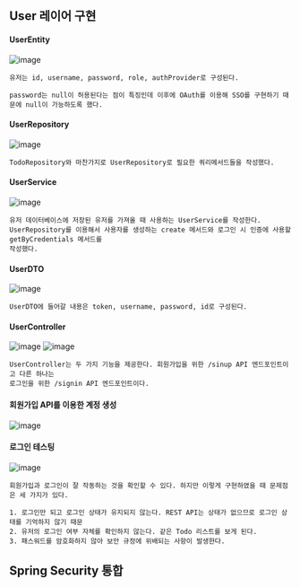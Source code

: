 ## User 레이어 구현
#### UserEntity
![image](https://github.com/chihyeonwon/Backend_Auth/assets/58906858/c5a32add-d13e-490c-89ea-dd73b074e337)
```
유저는 id, username, password, role, authProvider로 구성된다.

password는 null이 허용된다는 점이 특징인데 이후에 OAuth를 이용해 SSO를 구현하기 때문에 null이 가능하도록 했다.
```
#### UserRepository
![image](https://github.com/chihyeonwon/Backend_Auth/assets/58906858/e1062798-6cd6-42af-89a1-656235f6f239)
```
TodoRepository와 마찬가지로 UserRepository로 필요한 쿼리메서드들을 작성했다.
```
#### UserService
![image](https://github.com/chihyeonwon/Backend_Auth/assets/58906858/a1fa7a9f-077d-456b-93ac-a5086ccfc5d4)
```
유저 데이터베이스에 저장된 유저를 가져올 때 사용하는 UserService를 작성한다.
UserRepository를 이용해서 사용자를 생성하는 create 메서드와 로그인 시 인증에 사용할 getByCredentials 메서드를
작성했다.
```
#### UserDTO
![image](https://github.com/chihyeonwon/Backend_Auth/assets/58906858/af116e11-b27c-4201-bed5-1606554a10b0)
```
UserDTO에 들어갈 내용은 token, username, password, id로 구성된다.
```
#### UserController
![image](https://github.com/chihyeonwon/Backend_Auth/assets/58906858/4a2d5185-7703-4a89-a37f-5c1173a93435)
![image](https://github.com/chihyeonwon/Backend_Auth/assets/58906858/bfd9fef5-470b-4259-bb37-f7032535f8ae)
```
UserController는 두 가지 기능을 제공한다. 회원가입을 위한 /sinup API 엔드포인트이고 다른 하나는
로그인을 위한 /signin API 엔드포인트이다.
```
#### 회원가입 API를 이용한 계정 생성
![image](https://github.com/chihyeonwon/Backend_Auth/assets/58906858/8834982c-4476-441e-9cd6-8212d3de4721)
#### 로그인 테스팅
![image](https://github.com/chihyeonwon/Backend_Auth/assets/58906858/c1ae971f-5374-4473-843c-c4daf6e52975)
```
회원가입과 로그인이 잘 작동하는 것을 확인할 수 있다. 하지만 이렇게 구현하였을 때 문제점은 세 가지가 있다.

1. 로그인만 되고 로그인 상태가 유지되지 않는다. REST API는 상태가 없으므로 로그인 상태를 기억하지 않기 때문
2. 유저의 로그인 여부 자체를 확인하지 않는다. 같은 Todo 리스트를 보게 된다.
3. 패스워드를 암호화하지 않아 보안 규정에 위배되는 사항이 발생한다.
```
## Spring Security 통합




